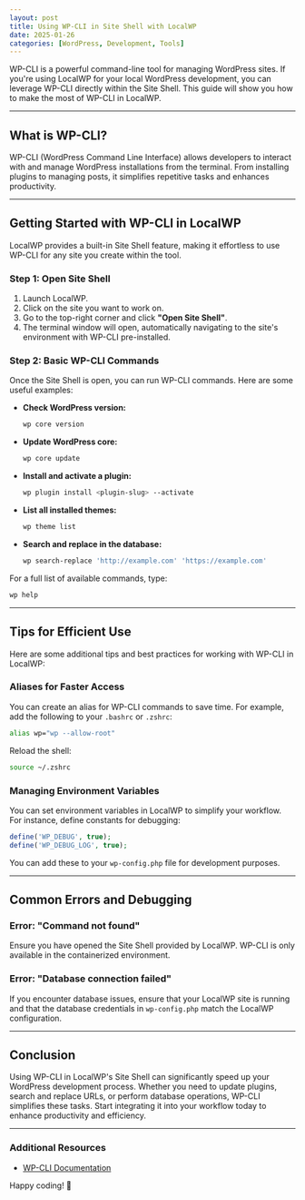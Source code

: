 ```yaml
---
layout: post
title: Using WP-CLI in Site Shell with LocalWP
date: 2025-01-26
categories: [WordPress, Development, Tools]
---
```


WP-CLI is a powerful command-line tool for managing WordPress sites. If you're using LocalWP for your local WordPress development, you can leverage WP-CLI directly within the Site Shell. This guide will show you how to make the most of WP-CLI in LocalWP.

---

## What is WP-CLI?

WP-CLI (WordPress Command Line Interface) allows developers to interact with and manage WordPress installations from the terminal. From installing plugins to managing posts, it simplifies repetitive tasks and enhances productivity.

---

## Getting Started with WP-CLI in LocalWP

LocalWP provides a built-in Site Shell feature, making it effortless to use WP-CLI for any site you create within the tool.

### Step 1: Open Site Shell

1. Launch LocalWP.
2. Click on the site you want to work on.
3. Go to the top-right corner and click **"Open Site Shell"**.
4. The terminal window will open, automatically navigating to the site's environment with WP-CLI pre-installed.

### Step 2: Basic WP-CLI Commands

Once the Site Shell is open, you can run WP-CLI commands. Here are some useful examples:

- **Check WordPress version:**

  ```bash
  wp core version
  ```

- **Update WordPress core:**

  ```bash
  wp core update
  ```

- **Install and activate a plugin:**

  ```bash
  wp plugin install <plugin-slug> --activate
  ```

- **List all installed themes:**

  ```bash
  wp theme list
  ```

- **Search and replace in the database:**

  ```bash
  wp search-replace 'http://example.com' 'https://example.com'
  ```

For a full list of available commands, type:

```bash
wp help
```

---

## Tips for Efficient Use

Here are some additional tips and best practices for working with WP-CLI in LocalWP:

### Aliases for Faster Access

You can create an alias for WP-CLI commands to save time. For example, add the following to your `.bashrc` or `.zshrc`:

```bash
alias wp="wp --allow-root"
```

Reload the shell:

```bash
source ~/.zshrc
```

### Managing Environment Variables

You can set environment variables in LocalWP to simplify your workflow. For instance, define constants for debugging:

```php
define('WP_DEBUG', true);
define('WP_DEBUG_LOG', true);
```

You can add these to your `wp-config.php` file for development purposes.

---

## Common Errors and Debugging

### Error: "Command not found"

Ensure you have opened the Site Shell provided by LocalWP. WP-CLI is only available in the containerized environment.

### Error: "Database connection failed"

If you encounter database issues, ensure that your LocalWP site is running and that the database credentials in `wp-config.php` match the LocalWP configuration.

---

## Conclusion

Using WP-CLI in LocalWP's Site Shell can significantly speed up your WordPress development process. Whether you need to update plugins, search and replace URLs, or perform database operations, WP-CLI simplifies these tasks. Start integrating it into your workflow today to enhance productivity and efficiency.

---

### Additional Resources

- [WP-CLI Documentation](https://make.wordpress.org/cli/handbook/)

Happy coding! 🚀
